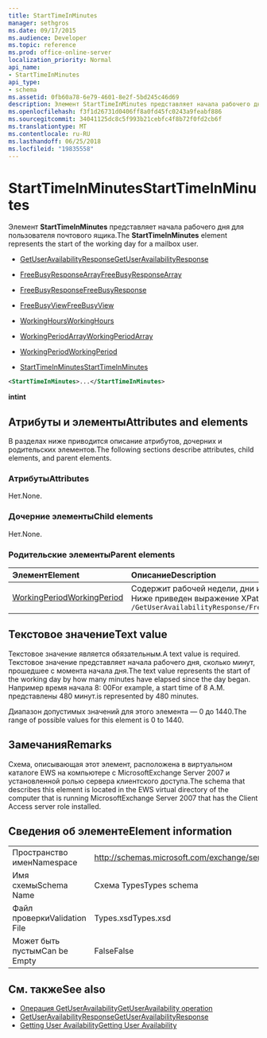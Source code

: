 ```yaml
---
title: StartTimeInMinutes
manager: sethgros
ms.date: 09/17/2015
ms.audience: Developer
ms.topic: reference
ms.prod: office-online-server
localization_priority: Normal
api_name:
- StartTimeInMinutes
api_type:
- schema
ms.assetid: 0fb60a78-6e79-4601-8e2f-5bd245c46d69
description: Элемент StartTimeInMinutes представляет начала рабочего дня для пользователя почтового ящика.
ms.openlocfilehash: f3f1d26731d0406ff8a0fd45fc0243a9feabf886
ms.sourcegitcommit: 34041125dc8c5f993b21cebfc4f8b72f0fd2cb6f
ms.translationtype: MT
ms.contentlocale: ru-RU
ms.lasthandoff: 06/25/2018
ms.locfileid: "19835558"
---
```

# <a name="starttimeinminutes"></a><span data-ttu-id="b9cd4-103">StartTimeInMinutes</span><span class="sxs-lookup"><span data-stu-id="b9cd4-103">StartTimeInMinutes</span></span>

<span data-ttu-id="b9cd4-104">Элемент **StartTimeInMinutes** представляет начала рабочего дня для пользователя почтового ящика.</span><span class="sxs-lookup"><span data-stu-id="b9cd4-104">The **StartTimeInMinutes** element represents the start of the working day for a mailbox user.</span></span> 
  
- [<span data-ttu-id="b9cd4-105">GetUserAvailabilityResponse</span><span class="sxs-lookup"><span data-stu-id="b9cd4-105">GetUserAvailabilityResponse</span></span>](getuseravailabilityresponse.md)
  
- [<span data-ttu-id="b9cd4-106">FreeBusyResponseArray</span><span class="sxs-lookup"><span data-stu-id="b9cd4-106">FreeBusyResponseArray</span></span>](freebusyresponsearray.md)
  
- [<span data-ttu-id="b9cd4-107">FreeBusyResponse</span><span class="sxs-lookup"><span data-stu-id="b9cd4-107">FreeBusyResponse</span></span>](freebusyresponse.md)
  
- [<span data-ttu-id="b9cd4-108">FreeBusyView</span><span class="sxs-lookup"><span data-stu-id="b9cd4-108">FreeBusyView</span></span>](freebusyview.md)
  
- [<span data-ttu-id="b9cd4-109">WorkingHours</span><span class="sxs-lookup"><span data-stu-id="b9cd4-109">WorkingHours</span></span>](workinghours-ex15websvcsotherref.md)
  
- [<span data-ttu-id="b9cd4-110">WorkingPeriodArray</span><span class="sxs-lookup"><span data-stu-id="b9cd4-110">WorkingPeriodArray</span></span>](workingperiodarray.md)
  
- [<span data-ttu-id="b9cd4-111">WorkingPeriod</span><span class="sxs-lookup"><span data-stu-id="b9cd4-111">WorkingPeriod</span></span>](workingperiod.md)
  
- [<span data-ttu-id="b9cd4-112">StartTimeInMinutes</span><span class="sxs-lookup"><span data-stu-id="b9cd4-112">StartTimeInMinutes</span></span>](starttimeinminutes.md)
  
```xml
<StartTimeInMinutes>...</StartTimeInMinutes>
```

<span data-ttu-id="b9cd4-113">**int**</span><span class="sxs-lookup"><span data-stu-id="b9cd4-113">**int**</span></span>

## <a name="attributes-and-elements"></a><span data-ttu-id="b9cd4-114">Атрибуты и элементы</span><span class="sxs-lookup"><span data-stu-id="b9cd4-114">Attributes and elements</span></span>

<span data-ttu-id="b9cd4-115">В разделах ниже приводится описание атрибутов, дочерних и родительских элементов.</span><span class="sxs-lookup"><span data-stu-id="b9cd4-115">The following sections describe attributes, child elements, and parent elements.</span></span>
  
### <a name="attributes"></a><span data-ttu-id="b9cd4-116">Атрибуты</span><span class="sxs-lookup"><span data-stu-id="b9cd4-116">Attributes</span></span>

<span data-ttu-id="b9cd4-117">Нет.</span><span class="sxs-lookup"><span data-stu-id="b9cd4-117">None.</span></span>
  
### <a name="child-elements"></a><span data-ttu-id="b9cd4-118">Дочерние элементы</span><span class="sxs-lookup"><span data-stu-id="b9cd4-118">Child elements</span></span>

<span data-ttu-id="b9cd4-119">Нет.</span><span class="sxs-lookup"><span data-stu-id="b9cd4-119">None.</span></span>
  
### <a name="parent-elements"></a><span data-ttu-id="b9cd4-120">Родительские элементы</span><span class="sxs-lookup"><span data-stu-id="b9cd4-120">Parent elements</span></span>

|<span data-ttu-id="b9cd4-121">**Элемент**</span><span class="sxs-lookup"><span data-stu-id="b9cd4-121">**Element**</span></span>|<span data-ttu-id="b9cd4-122">**Описание**</span><span class="sxs-lookup"><span data-stu-id="b9cd4-122">**Description**</span></span>|
|:-----|:-----|
|[<span data-ttu-id="b9cd4-123">WorkingPeriod</span><span class="sxs-lookup"><span data-stu-id="b9cd4-123">WorkingPeriod</span></span>](workingperiod.md) <br/> |<span data-ttu-id="b9cd4-124">Содержит рабочей недели, дни и часы пользователя почтового ящика.</span><span class="sxs-lookup"><span data-stu-id="b9cd4-124">Contains the work week days and hours of the mailbox user.</span></span>  <br/> <span data-ttu-id="b9cd4-125">Ниже приведен выражение XPath для этого элемента.</span><span class="sxs-lookup"><span data-stu-id="b9cd4-125">The following is the XPath expression to this element:</span></span>  <br/>  `/GetUserAvailabilityResponse/FreeBusyResponseArray/FreeBusyResponse/FreeBusyView/WorkingHours/WorkingPeriodArray/WorkingPeriod` <br/> |
   
## <a name="text-value"></a><span data-ttu-id="b9cd4-126">Текстовое значение</span><span class="sxs-lookup"><span data-stu-id="b9cd4-126">Text value</span></span>

<span data-ttu-id="b9cd4-127">Текстовое значение является обязательным.</span><span class="sxs-lookup"><span data-stu-id="b9cd4-127">A text value is required.</span></span> <span data-ttu-id="b9cd4-128">Текстовое значение представляет начала рабочего дня, сколько минут, прошедшее с момента начала дня.</span><span class="sxs-lookup"><span data-stu-id="b9cd4-128">The text value represents the start of the working day by how many minutes have elapsed since the day began.</span></span> <span data-ttu-id="b9cd4-129">Например время начала 8: 00</span><span class="sxs-lookup"><span data-stu-id="b9cd4-129">For example, a start time of 8 A.M.</span></span> <span data-ttu-id="b9cd4-130">представлены 480 минут.</span><span class="sxs-lookup"><span data-stu-id="b9cd4-130">is represented by 480 minutes.</span></span>
  
<span data-ttu-id="b9cd4-131">Диапазон допустимых значений для этого элемента — 0 до 1440.</span><span class="sxs-lookup"><span data-stu-id="b9cd4-131">The range of possible values for this element is 0 to 1440.</span></span>
  
## <a name="remarks"></a><span data-ttu-id="b9cd4-132">Замечания</span><span class="sxs-lookup"><span data-stu-id="b9cd4-132">Remarks</span></span>

<span data-ttu-id="b9cd4-133">Схема, описывающая этот элемент, расположена в виртуальном каталоге EWS на компьютере с MicrosoftExchange Server 2007 и установленной ролью сервера клиентского доступа.</span><span class="sxs-lookup"><span data-stu-id="b9cd4-133">The schema that describes this element is located in the EWS virtual directory of the computer that is running MicrosoftExchange Server 2007 that has the Client Access server role installed.</span></span>
  
## <a name="element-information"></a><span data-ttu-id="b9cd4-134">Сведения об элементе</span><span class="sxs-lookup"><span data-stu-id="b9cd4-134">Element information</span></span>

|||
|:-----|:-----|
|<span data-ttu-id="b9cd4-135">Пространство имен</span><span class="sxs-lookup"><span data-stu-id="b9cd4-135">Namespace</span></span>  <br/> |http://schemas.microsoft.com/exchange/services/2006/types  <br/> |
|<span data-ttu-id="b9cd4-136">Имя схемы</span><span class="sxs-lookup"><span data-stu-id="b9cd4-136">Schema Name</span></span>  <br/> |<span data-ttu-id="b9cd4-137">Схема Types</span><span class="sxs-lookup"><span data-stu-id="b9cd4-137">Types schema</span></span>  <br/> |
|<span data-ttu-id="b9cd4-138">Файл проверки</span><span class="sxs-lookup"><span data-stu-id="b9cd4-138">Validation File</span></span>  <br/> |<span data-ttu-id="b9cd4-139">Types.xsd</span><span class="sxs-lookup"><span data-stu-id="b9cd4-139">Types.xsd</span></span>  <br/> |
|<span data-ttu-id="b9cd4-140">Может быть пустым</span><span class="sxs-lookup"><span data-stu-id="b9cd4-140">Can be Empty</span></span>  <br/> |<span data-ttu-id="b9cd4-141">False</span><span class="sxs-lookup"><span data-stu-id="b9cd4-141">False</span></span>  <br/> |
   
## <a name="see-also"></a><span data-ttu-id="b9cd4-142">См. также</span><span class="sxs-lookup"><span data-stu-id="b9cd4-142">See also</span></span>

- [<span data-ttu-id="b9cd4-143">Операция GetUserAvailability</span><span class="sxs-lookup"><span data-stu-id="b9cd4-143">GetUserAvailability operation</span></span>](getuseravailability-operation.md)
- [<span data-ttu-id="b9cd4-144">GetUserAvailabilityResponse</span><span class="sxs-lookup"><span data-stu-id="b9cd4-144">GetUserAvailabilityResponse</span></span>](getuseravailabilityresponse.md)
- [<span data-ttu-id="b9cd4-145">Getting User Availability</span><span class="sxs-lookup"><span data-stu-id="b9cd4-145">Getting User Availability</span></span>](http://msdn.microsoft.com/library/d4133fcb-9b0f-4e6b-aadf-a389da83516a%28Office.15%29.aspx)

